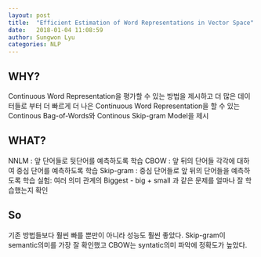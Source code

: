 ```yaml
---
layout: post
title:  "Efficient Estimation of Word Representations in Vector Space"
date:   2018-01-04 11:08:59
author: Sungwon Lyu
categories: NLP
---
```


## WHY? 
Continuous Word Representation을 평가할 수 있는 방법을 제시하고
더 많은 데이터들로 부터 더 빠르게 더 나은 Continuous Word Representation을 할 수 있는 Continous Bag-of-Words와 Continous Skip-gram Model을 제시

## WHAT?
NNLM : 앞 단어들로 뒷단어를 예측하도록 학습
CBOW : 앞 뒤의 단어들 각각에 대하여 중심 단어를 예측하도록 학습
Skip-gram : 중심 단어들로 앞 뒤의 단어들을 예측하도록 학습
실험: 여러 의미 관계의 Biggest - big + small 과 같은 문제를 얼마나 잘 학습했는지 확인

## So
기존 방법들보다 훨씬 빠를 뿐만이 아니라 성능도 훨씬 좋았다. Skip-gram이 semantic의미를 가장 잘 확인했고 CBOW는 syntatic의미 파악에 정확도가 높았다. 